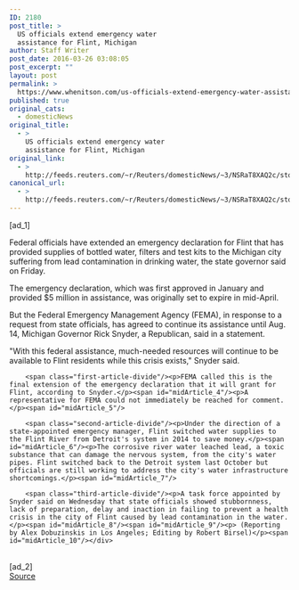 ```yaml
---
ID: 2180
post_title: >
  US officials extend emergency water
  assistance for Flint, Michigan
author: Staff Writer
post_date: 2016-03-26 03:08:05
post_excerpt: ""
layout: post
permalink: >
  https://www.whenitson.com/us-officials-extend-emergency-water-assistance-for-flint-michigan/
published: true
original_cats:
  - domesticNews
original_title:
  - >
    US officials extend emergency water
    assistance for Flint, Michigan
original_link:
  - >
    http://feeds.reuters.com/~r/Reuters/domesticNews/~3/NSRaT8XAQ2c/story01.htm
canonical_url:
  - >
    http://feeds.reuters.com/~r/Reuters/domesticNews/~3/NSRaT8XAQ2c/story01.htm
---
```

 [ad_1]
<br><div id="articleText">
<span id="midArticle_start"/>

<span class="focusParagraph" readability="6"><p><span class="articleLocatio&lt;/span&gt;n">Federal officials have extended an emergency declaration for Flint that has provided supplies of bottled water, filters and test kits to the Michigan city suffering from lead contamination in drinking water, the state governor said on Friday.</span></p></span><span id="midArticle_0"/><p>The emergency declaration, which was first approved in January and provided $5 million in assistance, was originally set to expire in mid-April. </p><span id="midArticle_1"/><p>But the Federal Emergency Management Agency (FEMA), in response to a request from state officials, has agreed to continue its assistance until Aug. 14, Michigan Governor Rick Snyder, a Republican, said in a statement.</p><span id="midArticle_2"/><p>"With this federal assistance, much-needed resources will continue to be available to Flint residents while this crisis exists," Snyder said. </p><span id="midArticle_3"/>
        
        <span class="first-article-divide"/><p>FEMA called this is the final extension of the emergency declaration that it will grant for Flint, according to Snyder.</p><span id="midArticle_4"/><p>A representative for FEMA could not immediately be reached for comment.</p><span id="midArticle_5"/>
        
        <span class="second-article-divide"/><p>Under the direction of a state-appointed emergency manager, Flint switched water supplies to the Flint River from Detroit's system in 2014 to save money.</p><span id="midArticle_6"/><p>The corrosive river water leached lead, a toxic substance that can damage the nervous system, from the city's water pipes. Flint switched back to the Detroit system last October but officials are still working to address the city's water infrastructure shortcomings.</p><span id="midArticle_7"/>
        
        <span class="third-article-divide"/><p>A task force appointed by Snyder said on Wednesday that state officials showed stubbornness, lack of preparation, delay and inaction in failing to prevent a health crisis in the city of Flint caused by lead contamination in the water.</p><span id="midArticle_8"/><span id="midArticle_9"/><p> (Reporting by Alex Dobuzinskis in Los Angeles; Editing by Robert Birsel)</p><span id="midArticle_10"/></div>
<br>[ad_2]
<br><a href="http://feeds.reuters.com/~r/Reuters/domesticNews/~3/NSRaT8XAQ2c/story01.htm">Source </a>